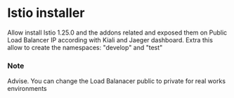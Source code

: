 # Istio installer
Allow install Istio 1.25.0 and the addons related and exposed them on Public Load Balancer IP according with Kiali and Jaeger dashboard.
Extra this allow to create the namespaces: "develop" and "test"

### Note
Advise. You can change the Load Balanacer public to private for real works environments
